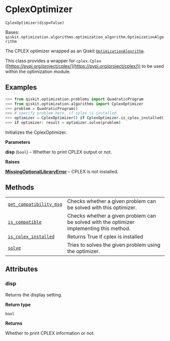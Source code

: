 # CplexOptimizer

<span id="undefined" />

`CplexOptimizer(disp=False)`

Bases: `qiskit.optimization.algorithms.optimization_algorithm.OptimizationAlgorithm`

The CPLEX optimizer wrapped as an Qiskit [`OptimizationAlgorithm`](qiskit.optimization.algorithms.OptimizationAlgorithm#qiskit.optimization.algorithms.OptimizationAlgorithm "qiskit.optimization.algorithms.OptimizationAlgorithm").

This class provides a wrapper for `cplex.Cplex` ([https://pypi.org/project/cplex/](https://pypi.org/project/cplex/)) to be used within the optimization module.

## Examples

```python
>>> from qiskit.optimization.problems import QuadraticProgram
>>> from qiskit.optimization.algorithms import CplexOptimizer
>>> problem = QuadraticProgram()
>>> # specify problem here, if cplex is installed
>>> optimizer = CplexOptimizer() if CplexOptimizer.is_cplex_installed() else None
>>> if optimizer: result = optimizer.solve(problem)
```

Initializes the CplexOptimizer.

**Parameters**

**disp** (`bool`) – Whether to print CPLEX output or not.

**Raises**

[**MissingOptionalLibraryError**](qiskit.aqua.MissingOptionalLibraryError#qiskit.aqua.MissingOptionalLibraryError "qiskit.aqua.MissingOptionalLibraryError") – CPLEX is not installed.

## Methods

|                                                                                                                                                                                                                                          |                                                                                           |
| ---------------------------------------------------------------------------------------------------------------------------------------------------------------------------------------------------------------------------------------- | ----------------------------------------------------------------------------------------- |
| [`get_compatibility_msg`](qiskit.optimization.algorithms.CplexOptimizer.get_compatibility_msg#qiskit.optimization.algorithms.CplexOptimizer.get_compatibility_msg "qiskit.optimization.algorithms.CplexOptimizer.get_compatibility_msg") | Checks whether a given problem can be solved with this optimizer.                         |
| [`is_compatible`](qiskit.optimization.algorithms.CplexOptimizer.is_compatible#qiskit.optimization.algorithms.CplexOptimizer.is_compatible "qiskit.optimization.algorithms.CplexOptimizer.is_compatible")                                 | Checks whether a given problem can be solved with the optimizer implementing this method. |
| [`is_cplex_installed`](qiskit.optimization.algorithms.CplexOptimizer.is_cplex_installed#qiskit.optimization.algorithms.CplexOptimizer.is_cplex_installed "qiskit.optimization.algorithms.CplexOptimizer.is_cplex_installed")             | Returns True if cplex is installed                                                        |
| [`solve`](qiskit.optimization.algorithms.CplexOptimizer.solve#qiskit.optimization.algorithms.CplexOptimizer.solve "qiskit.optimization.algorithms.CplexOptimizer.solve")                                                                 | Tries to solves the given problem using the optimizer.                                    |

## Attributes

<span id="undefined" />

### disp

Returns the display setting.

**Return type**

`bool`

**Returns**

Whether to print CPLEX information or not.
